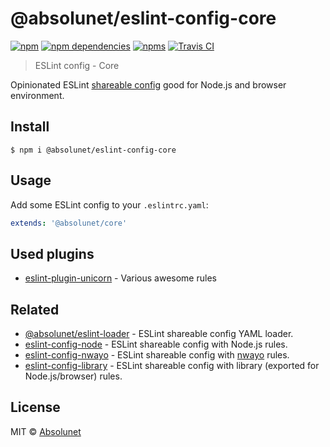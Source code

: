 # @absolunet/eslint-config-core

[![npm](https://img.shields.io/npm/v/@absolunet/eslint-config-core.svg)](https://www.npmjs.com/package/@absolunet/eslint-config-core)
[![npm dependencies](https://david-dm.org/absolunet/eslint-config-core/status.svg)](https://david-dm.org/absolunet/eslint-config-core)
[![npms](https://badges.npms.io/%40absolunet%2Feslint-config-core.svg)](https://npms.io/search?q=%40absolunet%2Feslint-config-core)
[![Travis CI](https://api.travis-ci.org/absolunet/eslint-config-core.svg?branch=master)](https://travis-ci.org/absolunet/eslint-config-core/builds)

> ESLint config - Core

Opinionated ESLint [shareable config](https://eslint.org/docs/developer-guide/shareable-configs.html) good for Node.js and browser environment.

## Install

```
$ npm i @absolunet/eslint-config-core
```


## Usage

Add some ESLint config to your `.eslintrc.yaml`:

```yaml
extends: '@absolunet/core'
```


## Used plugins

- [eslint-plugin-unicorn](https://github.com/sindresorhus/eslint-plugin-unicorn) - Various awesome rules

## Related

- [@absolunet/eslint-loader](https://github.com/absolunet/node-eslint-loader) - ESLint shareable config YAML loader.
- [eslint-config-node](https://github.com/absolunet/eslint-config-node) - ESLint shareable config with Node.js rules.
- [eslint-config-nwayo](https://github.com/absolunet/eslint-config-nwayo) - ESLint shareable config with [nwayo](https://absolunet.github.io/nwayo/) rules.
- [eslint-config-library](https://github.com/absolunet/eslint-config-library) - ESLint shareable config with library (exported for Node.js/browser) rules.


## License
MIT © [Absolunet](https://absolunet.com)
